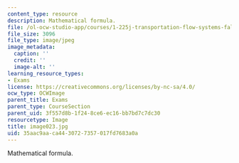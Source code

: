 ```yaml
---
content_type: resource
description: Mathematical formula.
file: /ol-ocw-studio-app/courses/1-225j-transportation-flow-systems-fall-2002/35aac9aaca4430727357017fd7683a0a_image023.jpg
file_size: 3096
file_type: image/jpeg
image_metadata:
  caption: ''
  credit: ''
  image-alt: ''
learning_resource_types:
- Exams
license: https://creativecommons.org/licenses/by-nc-sa/4.0/
ocw_type: OCWImage
parent_title: Exams
parent_type: CourseSection
parent_uid: 3f557d8b-1f24-8ce6-ec16-bb7bd7c7dc30
resourcetype: Image
title: image023.jpg
uid: 35aac9aa-ca44-3072-7357-017fd7683a0a
---
```

Mathematical formula.